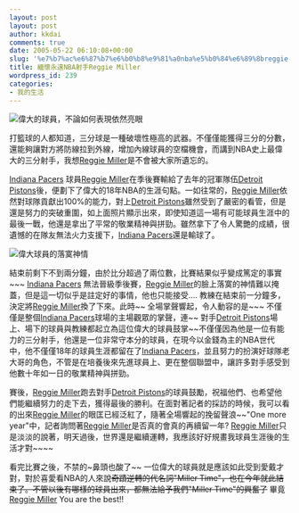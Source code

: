 ```yaml
---
layout: post
layout: post
author: kkdai
comments: true
date: 2005-05-22 06:10:08+00:00
slug: '%e7%b7%ac%e6%87%b7%e6%b0%b8%e9%81%a0nba%e5%b0%84%e6%89%8breggie-miller'
title: 緬懷永遠NBA射手Reggie Miller
wordpress_id: 239
categories:
- 我的生活
---
```


![偉大的球員，不論如何表現依然亮眼](http://www.evanlin.com/blog/archives/20050522/cap0014.JPG)

打籃球的人都知道，三分球是一種破壞性極高的武器。不僅僅能獲得三分的分數，還能夠讓對方將防線拉到外線，增加內線球員的空檔機會，而講到NBA史上最偉大的三分射手，我想[Reggie Miller](http://www.nba.com/playerfile/reggie_miller/?nav=page)是不會被大家所遺忘的。

[Indiana Pacers](http://www.nba.com/pacers/) 球員[Reggie Miller](http://www.nba.com/playerfile/reggie_miller/?nav=page)在季後賽輸給了去年的冠軍隊伍[Detroit Pistons](http://www.nba.com/pistons/)後，便劃下了偉大的18年NBA的生涯句點。一如往常的，[Reggie Miller](http://www.nba.com/playerfile/reggie_miller/?nav=page)依然對球隊貢獻出100%的能力，對上[Detroit Pistons](http://www.nba.com/pistons/)雖然受到了嚴密的看管，但是還是努力的突破重圍，如上面照片顯示出來，即使知道這一場有可能球員生涯中的最後一戰，他還是拿出了平常的敬業精神與拼勁。雖然拿下了令人驚艷的成績，很遺憾的在隊友無法火力支援下，[Indiana Pacers](http://www.nba.com/pacers/)還是輸球了。

![偉大球員的落寞神情](http://www.evanlin.com/blog/archives/20050522/cap0016.JPG)

結束前剩下不到兩分鐘，由於比分超過了兩位數，比賽結果似乎變成篤定的事實~~~ [Indiana Pacers](http://www.nba.com/pacers/) 無法晉級季後賽，[Reggie Miller](http://www.nba.com/playerfile/reggie_miller/?nav=page)的臉上落寞的神情難以掩蓋，但是這一切似乎是註定好的事情，他也只能接受.... 教練在結束前一分鐘多，決定將[Reggie Miller](http://www.nba.com/playerfile/reggie_miller/?nav=page)換了下來。此時~~ 全場掌聲響起，令人動容的是~~~ 不僅僅是整個[Indiana Pacers](http://www.nba.com/pacers/)球場的主場觀眾的掌聲，連~~ 對手[Detroit Pistons](http://www.nba.com/pistons/)場上、場下的球員與教練都起立為這位偉大的球員鼓掌~~不僅僅因為他是一位有能力的三分射手，他還是一位非常守本分的球員，在現今以金錢為主的NBA世代中，他不僅僅18年的球員生涯都留在了[Indiana Pacers](http://www.nba.com/pacers/)，並且努力的扮演好球隊老大哥的角色，不管是在培養後來先進球員上、更在整個聯盟中，讓許多對手感受到他數十年如一日的敬業精神與拼勁。

賽後，[Reggie Miller](http://www.nba.com/playerfile/reggie_miller/?nav=page)跑去對手[Detroit Pistons](http://www.nba.com/pistons/)的球員鼓勵，祝福他們、也希望他們能繼續努力的走下去，獲得最後的勝利。在面對著記者的採訪的時候，我可以看的出來[Reggie Miller](http://www.nba.com/playerfile/reggie_miller/?nav=page)的眼匡已經泛紅了，隨著全場響起的挽留聲浪~~"One more year"中，記者詢問著[Reggie Miller](http://www.nba.com/playerfile/reggie_miller/?nav=page)是否真的會真的再續留一年? [Reggie Miller](http://www.nba.com/playerfile/reggie_miller/?nav=page)只是淡淡的說著，明天過後，世界還是繼續運轉，我應該好好規畫我球員生涯後的生活才對~~~~  

看完比賽之後，不禁的~鼻頭也酸了~~ 一位偉大的球員就是應該如此受到愛戴才對，對於喜愛看NBA的人來說~~奇蹟逆轉的代名詞"Miller Time"，也在今年就此結束了。不管以後有哪樣的球員出來，都無法給予我們"Miller Time"的興奮了~~ 畢竟[Reggie Miller](http://www.nba.com/playerfile/reggie_miller/?nav=page) You are the best!!
